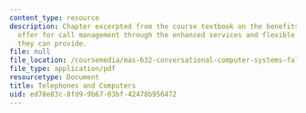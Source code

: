 ```yaml
---
content_type: resource
description: Chapter excerpted from the course textbook on the benefits computers
  offer for call management through the enhanced services and flexible call routing
  they can provide.
file: null
file_location: /coursemedia/mas-632-conversational-computer-systems-fall-2008/ed78e83c8fd99b6703bf42478b956472_shmandt_txt_ch11.pdf
file_type: application/pdf
resourcetype: Document
title: Telephones and Computers
uid: ed78e83c-8fd9-9b67-03bf-42478b956472
---
```

